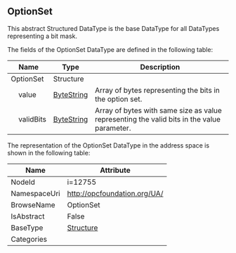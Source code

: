 <!-- datatype -->
## OptionSet
This abstract Structured DataType is the base DataType for all DataTypes representing a bit mask.  
<!-- end of description -->
The fields of the OptionSet DataType are defined in the following table:  

|Name|Type|Description|
|---|---|---|
|OptionSet|Structure||
|&nbsp;&nbsp;&nbsp;&nbsp;value|[ByteString](../../DataTypes/ByteString/readme.md)|Array of bytes representing the bits in the option set.|
|&nbsp;&nbsp;&nbsp;&nbsp;validBits|[ByteString](../../DataTypes/ByteString/readme.md)|Array of bytes with same size as value representing the valid bits in the value parameter.|

The representation of the OptionSet DataType in the address space is shown in the following table:  

|Name|Attribute|
|---|---|
|NodeId|i=12755|
|NamespaceUri|http://opcfoundation.org/UA/|
|BrowseName|OptionSet|
|IsAbstract|False|
|BaseType|[Structure](../../DataTypes/Structure/readme.md)|
|Categories||

